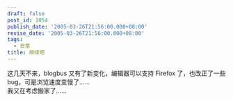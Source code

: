 ```yaml
---
draft: false
post_id: 1054
publish_date: '2005-03-26T21:56:00.000+08:00'
revise_date: '2005-03-26T21:56:00.000+08:00'
tags:
  - 日常
title: 继续吧
---
```


这几天不来，blogbus 又有了新变化，编辑器可以支持 Firefox 了，也改正了一些 bug，可是浏览速度变慢了……  
我又在考虑搬家了……
